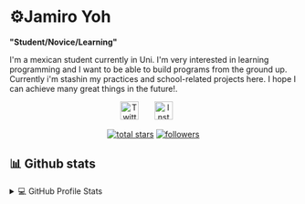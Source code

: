 # ⚙️Jamiro Yoh

**"Student/Novice/Learning"**

I'm a mexican student currently in Uni. I'm very interested in learning programming and I want to be able to build programs from the ground up.
Currently i'm stashin my practices and school-related projects here. I hope I can achieve many great things in the future!.

<!-- Social Media -->
<p align="center">
  <a href="https://twitter.com/YohJamiro"><img width="32px" alt="Twitter" title="Twitter" src="https://cdn-icons-png.flaticon.com/512/733/733579.png"/></a>
  &#8287;&#8287;&#8287;&#8287;&#8287;
  <a href="https://www.instagram.com/jamiro_yoh/"><img width="32px" alt="Instagram" title="Instagram" src="https://cdn-icons-png.flaticon.com/512/174/174855.png"></a>
  &#8287;&#8287;&#8287;&#8287;&#8287;
</p>
<!-- end of social media tab -->

<!-- icons section -->
<p align="center">
  <a href="https://github.com/Jamiro-MR?tab=repositories&sort=stargazers">
    <img alt="total stars" title="Total stars on GitHub" src="https://custom-icon-badges.demolab.com/github/stars/Jamiro-MR?color=55960c&style=for-the-badge&labelColor=488207&logo=star"/></a>
  <a href="https://github.com/Jamiro-MR?tab=followers">
    <img alt="followers" title="Follow me on Github" src="https://custom-icon-badges.demolab.com/github/followers/Jamiro-MR?color=236ad3&labelColor=1155ba&style=for-the-badge&logo=person-add&label=Follow&logoColor=white"/></a>
</p>
<!-- endof icon section-->

## 📊 Github stats
<details>
  <!-- profile stats -->
  <summary>💻 GitHub Profile Stats</summary>
    <a href="#"><img alt="Jamiro-MR's Github Stats" src="https://denvercoder1-github-readme-stats.vercel.app/api/?username=Jamiro-MR&show_icons=true&include_all_commits=true&count_private=true&theme=react&hide_border=true&bg_color=1F222E&title_color=F85D7F&icon_color=F8D866" height="192px"/></a>
  <!-- most used languages -->
  <a href="#"><img alt="Jamiro-MR's Top Languages" src="https://github-readme-stats.vercel.app/api/top-langs/?username=Jamiro-MR&langs_count=8&layout=compact&theme=react&hide_border=true&bg_color=1F222E&title_color=F85D7F&icon_color=F8D866&hide=Jupyter%20Notebook" height="192px"/></a>
</details>
